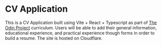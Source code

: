 # CV Application

This is a CV Application built using Vite + React + Typescript as part of [The Odin Project](https://www.theodinproject.com/lessons/react-new-cv-application) curriculum. Users will be able to add their general information, educational experience, and practical experience though forms in order to build a resume. The site is hosted on Cloudflare.

